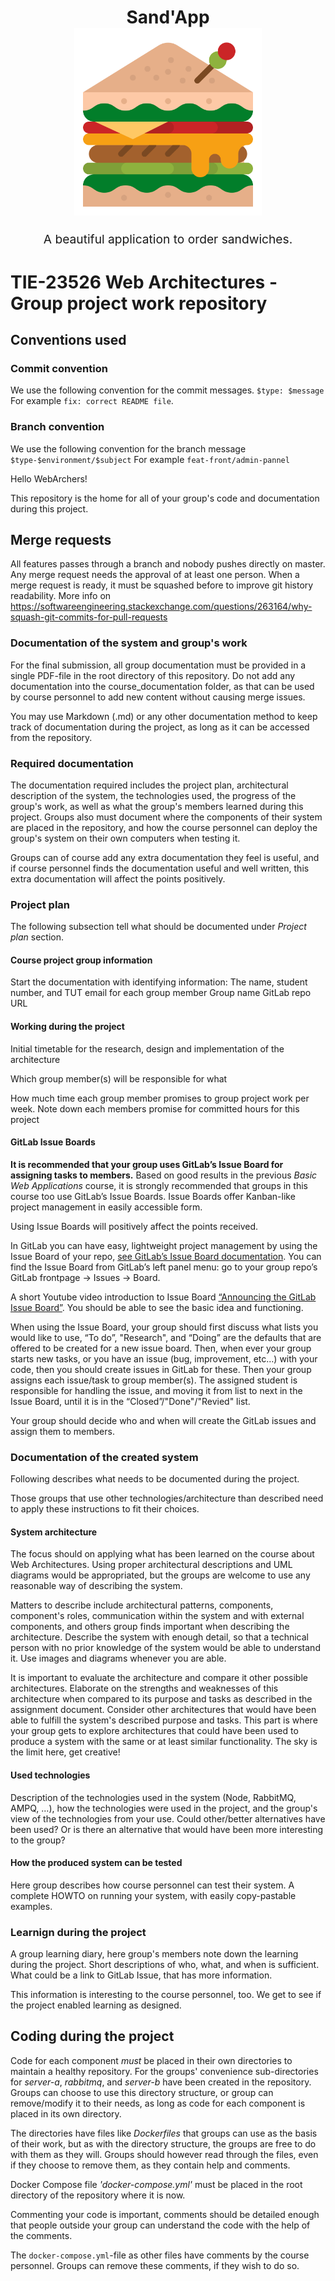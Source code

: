 <h1 align="center">
  Sand'App
  <br>
  <img src="frontend/public/images/sandwich.svg" alt="sandapp logo" title="sandapp logo" width="300">
  <br>
</h1>
<p align="center" style="font-size: 1.2rem;">A beautiful application to order sandwiches.</p>

# TIE-23526 Web Architectures - Group project work repository

## Conventions used

### Commit convention

We use the following convention for the commit messages.
`$type: $message`
For example `fix: correct README file`.

### Branch convention

We use the following convention for the branch message
`$type-$environment/$subject`
For example `feat-front/admin-pannel`

Hello WebArchers!

This repository is the home for all of your group's code and documentation during this project.

## Merge requests

All features passes through a branch and nobody pushes directly on master. Any merge request needs the approval of at least one person. When a merge request is ready, it must be squashed before to improve git history readability. More info on https://softwareengineering.stackexchange.com/questions/263164/why-squash-git-commits-for-pull-requests

### Documentation of the system and group's work

For the final submission, all group documentation must be provided in a single PDF-file in the root directory of this repository. Do not add any documentation into the course_documentation folder, as that can be used by course personnel to add new content without causing merge issues.

You may use Markdown (.md) or any other documentation method to keep track of documentation during the project, as long as it can be accessed from the repository.

### Required documentation

The documentation required includes the project plan, architectural description of the system, the technologies used, the progress of the group's work, as well as what the group's members learned during this project. Groups also must document where the components of their system are placed in the repository, and how the course personnel can deploy the group's system on their own computers when testing it.

Groups can of course add any extra documentation they feel is useful, and if course personnel finds the documentation useful and well written, this extra documentation will affect the points positively.

### Project plan

The following subsection tell what should be documented under _Project plan_ section.

#### Course project group information

Start the documentation with identifying information:
The name, student number, and TUT email for each group member
Group name
GitLab repo URL

#### Working during the project

Initial timetable for the research, design and implementation of the architecture

Which group member(s) will be responsible for what

How much time each group member promises to group project work per week. Note down each members promise for committed hours for this project

#### GitLab Issue Boards

**It is recommended that your group uses GitLab’s Issue Board for assigning tasks to members.** Based on good results in the previous _Basic Web Applications_ course, it is strongly recommended that groups in this course too use GitLab’s Issue Boards. Issue Boards offer Kanban-like project management in easily accessible form.

Using Issue Boards will positively affect the points received.

In GitLab you can have easy, lightweight project management by using the Issue Board of your repo, [see GitLab’s Issue Board documentation](https://docs.gitlab.com/ee/user/project/issue_board.html). You can find the Issue Board from GitLab’s left panel menu: go to your group repo’s GitLab frontpage -> Issues -> Board.

A short Youtube video introduction to Issue Board [“Announcing the GitLab Issue Board”](https://www.youtube.com/watch?v=UWsJ8tkHAa8). You should be able to see the basic idea and functioning.

When using the Issue Board, your group should first discuss what lists you would like to use, “To do”, "Research", and “Doing” are the defaults that are offered to be created for a new issue board. Then, when ever your group starts new tasks, or you have an issue (bug, improvement, etc…) with your code, then you should create issues in GitLab for these. Then your group assigns each issue/task to group member(s). The assigned student is responsible for handling the issue, and moving it from list to next in the Issue Board, until it is in the “Closed”/"Done"/"Revied" list.

Your group should decide who and when will create the GitLab issues and assign them to members.

### Documentation of the created system

Following describes what needs to be documented during the project.

Those groups that use other technologies/architecture than described need to apply these instructions to fit their choices.

#### System architecture

The focus should on applying what has been learned on the course about Web Architectures. Using proper architectural descriptions and UML diagrams would be appropriated, but the groups are welcome to use any reasonable way of describing the system.

Matters to describe include architectural patterns, components, component's roles, communication within the system and with external components, and others group finds important when describing the architecture. Describe the system with enough detail, so that a technical person with no prior knowledge of the system would be able to understand it. Use images and diagrams whenever you are able.

It is important to evaluate the architecture and compare it other possible architectures. Elaborate on the strengths and weaknesses of this architecture when compared to its purpose and tasks as described in the assignment document. Consider other architectures that would have been able to fulfill the system's described purpose and tasks. This part is where your group gets to explore architectures that could have been used to produce a system with the same or at least similar functionality. The sky is the limit here, get creative!

#### Used technologies

Description of the technologies used in the system (Node, RabbitMQ, AMPQ, ...), how the technologies were used in the project, and the group's view of the technologies from your use. Could other/better alternatives have been used? Or is there an alternative that would have been more interesting to the group?

#### How the produced system can be tested

Here group describes how course personnel can test their system. A complete HOWTO on running your system, with easily copy-pastable examples.

### Learnign during the project

A group learning diary, here group's members note down the learning during the project. Short descriptions of who, what, and when is sufficient. What could be a link to GitLab Issue, that has more information.

This information is interesting to the course personnel, too. We get to see if the project enabled learning as designed.

## Coding during the project

Code for each component _must_ be placed in their own directories to maintain a healthy repository. For the groups' convenience sub-directories for _server-a_, _rabbitmq_, and _server-b_ have been created in the repository. Groups can choose to use this directory structure, or group can remove/modify it to their needs, as long as code for each component is placed in its own directory.

The directories have files like _Dockerfiles_ that groups can use as the basis of their work, but as with the directory structure, the groups are free to do with them as they will. Groups should however read through the files, even if they choose to remove them, as they contain help and comments.

Docker Compose file _'docker-compose.yml'_ must be placed in the root directory of the repository where it is now.

Commenting your code is important, comments should be detailed enough that people outside your group can understand the code with the help of the comments.

The `docker-compose.yml`-file as other files have comments by the course personnel. Groups can remove these comments, if they wish to do so.
